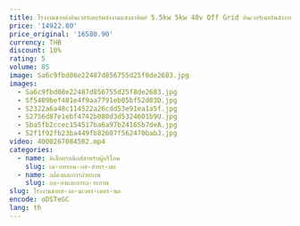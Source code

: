 ```yaml
---
title: โรงงานขายส่งอินเวอร์เตอร์พลังงานแสงอาทิตย์ 5.5kw 5kw 48v Off Grid อินเวอร์เตอร์พลังงานแสงอาทิตย์ Grid Tie อินเวอร์เตอร์
price: '14922.80'
price_original: '16580.90'
currency: THB
discount: 10%
rating: 5
volume: 85
image: Sa6c9fbd08e22487d856755d25f8de2683.jpg
images:
  - Sa6c9fbd08e22487d856755d25f8de2683.jpg
  - Sf5409bef401e4f9aa7791eb05bf52d03D.jpg
  - S2322a6a48c114522a26cdd53e91ea1a5f.jpg
  - S2756d87e1ebf4742b080d3d5324601b9U.jpg
  - Sba5fb2ccec154517ba6a97b24165b7deA.jpg
  - S2f1f92fb23ba449fb82607f562470babJ.jpg
video: 4000267084582.mp4
categories:
  - name: อิเล็กทรอนิกส์สำหรับผู้บริโภค
    slug: เล-กทรอน-กส-สำหร-บผ
  - name: กล้องและการถ่ายภาพ
    slug: กล-องและการถ-ายภาพ
slug: โรงงานขายส-งอ-นเวอร-เตอร-พล
encode: oDSTeGC
lang: th
---
```

  